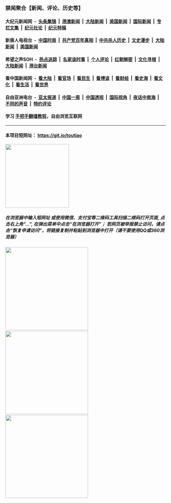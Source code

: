 ### 禁闻聚合【新闻、评论、历史等】

#### 大纪元新闻网 &nbsp;-&nbsp; [头条集锦](indexes/E头条集锦.md?t=03180932) &nbsp;|&nbsp; [港澳新闻](indexes/E港澳新闻.md?t=03180932)  &nbsp;|&nbsp; [大陆新闻](indexes/E大陆新闻.md?t=03180932) &nbsp;|&nbsp; [美国新闻](indexes/E美国新闻.md?t=03180932) &nbsp;|&nbsp; [国际新闻](indexes/E国际新闻.md?t=03180932) &nbsp;|&nbsp; [专栏文集](indexes/E专栏文集.md?t=03180932) &nbsp;|&nbsp; [纪元社论](indexes/E纪元社论.md?t=03180932) &nbsp;|&nbsp; [纪元特稿](indexes/E纪元特稿.md?t=03180932) 

#### 新唐人电视台 &nbsp;-&nbsp; [中国时局](indexes/N中国时局.md?t=03180932) &nbsp;|&nbsp; [共产党百年真相](indexes/N共产党百年真相.md?t=03180932) &nbsp;|&nbsp; [中共杀人历史](indexes/N中共杀人历史.md?t=03180932) &nbsp;|&nbsp; [文史漫步](indexes/N文史漫步.md?t=03180932) &nbsp;|&nbsp; [大陆新闻](indexes/N大陆新闻.md?t=03180932) &nbsp;|&nbsp; [美国新闻](indexes/N美国新闻.md?t=03180932)

#### 希望之声SOH &nbsp;-&nbsp; [热点追踪](indexes/H热点追踪.md?t=03180932) &nbsp;|&nbsp; [名家谈时事](indexes/H名家谈时事.md?t=03180932) &nbsp;|&nbsp; [个人评论](indexes/H个人评论.md?t=03180932)  &nbsp;|&nbsp; [红朝解密](indexes/H红朝解密.md?t=03180932) &nbsp;|&nbsp; [文化寻根](indexes/H文化寻根.md?t=03180932) &nbsp;|&nbsp; [大陆新闻](indexes/H大陆新闻.md?t=03180932) &nbsp;|&nbsp; [港台新闻](indexes/H港台新闻.md?t=03180932)

#### 看中国新闻网 &nbsp;-&nbsp; [看大陆](indexes/S看大陆.md?t=03180932) &nbsp;|&nbsp; [看官场](indexes/S看官场.md?t=03180932) &nbsp;|&nbsp; [看民生](indexes/S看民生.md?t=03180932)  &nbsp;|&nbsp; [看博谈](indexes/S看博谈.md?t=03180932) &nbsp;|&nbsp; [看财经](indexes/S看财经.md?t=03180932) &nbsp;|&nbsp; [看史海](indexes/S看史海.md?t=03180932) &nbsp;|&nbsp; [看文化](indexes/S看文化.md?t=03180932) &nbsp;|&nbsp; [看生活](indexes/S看生活.md?t=03180932) &nbsp;|&nbsp; [看世界](indexes/S看世界.md?t=03180932)

#### 自由亚洲电台 &nbsp;-&nbsp; [亚太报道](indexes/R亚太报道.md?t=03180932) &nbsp;|&nbsp; [中国一周](indexes/R中国一周.md?t=03180932) &nbsp;|&nbsp; [中国透视](indexes/R中国透视.md?t=03180932)  &nbsp;|&nbsp; [国际视角](indexes/R国际视角.md?t=03180932) &nbsp;|&nbsp; [夜话中南海](indexes/R夜话中南海.md?t=03180932) &nbsp;|&nbsp; [不同的声音](indexes/R不同的声音.md?t=03180932) &nbsp;|&nbsp; [特约评论](indexes/R特约评论.md?t=03180932)

#### 学习 [手把手翻墙教程](https://github.com/gfw-breaker/guides/wiki)，自由浏览互联网

----

#### 本项目短网址： https://git.io/toutiao
<img src="https://raw.githubusercontent.com/gfw-breaker/banned-news/master/scripts/img/qr.png" width="200px"/>  

##### 在浏览器中输入短网址 或使用微信、支付宝等二维码工具扫描二维码打开页面, 点击右上角"...", 在弹出菜单中点击“在浏览器打开”； 若网页被举报禁止访问，请点击“恢复申请访问”，将链接复制并粘贴到浏览器中打开（请不要使用QQ或360浏览器）

<img src="https://raw.githubusercontent.com/gfw-breaker/banned-news/master/scripts/img/1.png" width="260px"/> &nbsp; <img src="https://raw.githubusercontent.com/gfw-breaker/banned-news/master/scripts/img/2.png" width="260px"/> &nbsp; <img src="https://raw.githubusercontent.com/gfw-breaker/banned-news/master/scripts/img/3.png" width="260px"/>
